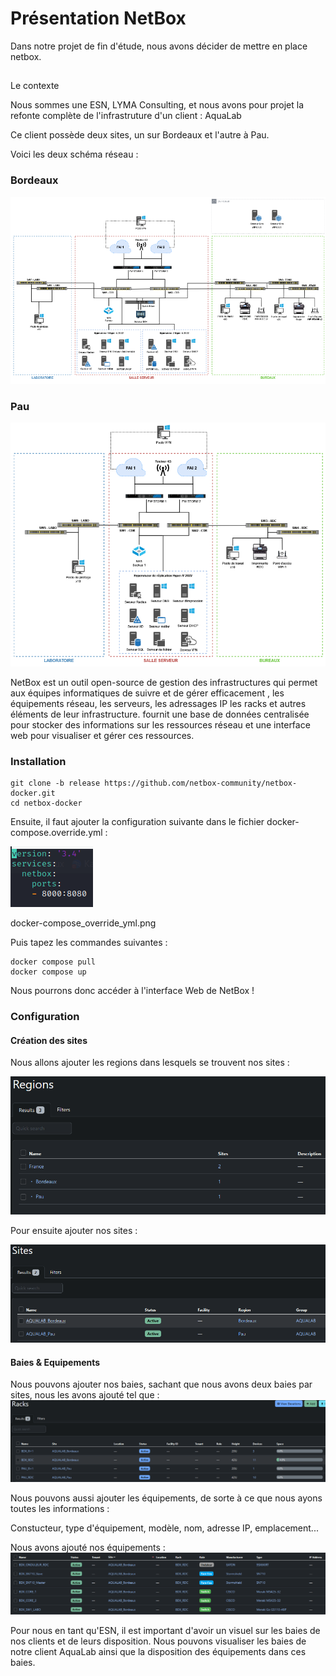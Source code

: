 # Présentation NetBox
Dans notre projet de fin d'étude, nous avons décider de mettre en place netbox.

##
Le contexte 

Nous sommes une ESN, LYMA Consulting, et nous avons pour projet la refonte complète de l'infrastruture d'un client : AquaLab

Ce client possède deux sites, un sur Bordeaux et l'autre à Pau.

Voici les deux schéma réseau :

### Bordeaux
![image](https://github.com/hajimeeeee/Open-source_NETBOX/blob/main/screen/schema_bdx.PNG)


### Pau
![image](https://github.com/hajimeeeee/Open-source_NETBOX/blob/main/screen/schema_pau.PNG)


NetBox est un outil open-source de gestion des infrastructures qui permet aux équipes informatiques de suivre et de gérer efficacement , les équipements réseau, les serveurs, les adressages IP les racks et autres éléments de leur infrastructure. fournit une base de données centralisée pour stocker des informations sur les ressources réseau et une interface web pour visualiser et gérer ces ressources.

### Installation
```
git clone -b release https://github.com/netbox-community/netbox-docker.git
cd netbox-docker
```

Ensuite, il faut ajouter la configuration suivante dans le fichier docker-compose.override.yml :


![image](https://github.com/hajimeeeee/Open-source_NETBOX/blob/main/screen/docker-compose_override_yml.PNG)


docker-compose_override_yml.png

Puis tapez les commandes suivantes : 
```
docker compose pull
docker compose up
```
Nous pourrons donc accéder à l'interface Web de NetBox !

### Configuration

#### Création des sites

Nous allons ajouter les regions dans lesquels se trouvent nos sites :

![image](https://github.com/hajimeeeee/Open-source_NETBOX/blob/main/screen/regions.PNG)

Pour ensuite ajouter nos sites :

![image](https://github.com/hajimeeeee/Open-source_NETBOX/blob/main/screen/sites.PNG)


#### Baies & Equipements 

Nous pouvons ajouter nos baies, sachant que nous avons deux baies par sites, nous les avons ajouté tel que :
![image](https://github.com/hajimeeeee/Open-source_NETBOX/blob/main/screen/racks.PNG)


Nous pouvons aussi ajouter les équipements, de sorte à ce que nous ayons toutes les informations :

Constucteur, type d'équipement, modèle, nom, adresse IP, emplacement...

Nous avons ajouté nos équipements :
![image](https://github.com/hajimeeeee/Open-source_NETBOX/blob/main/screen/devices.PNG)


Pour nous en tant qu'ESN, il est important d'avoir un visuel sur les baies de nos clients et de leurs disposition.
Nous pouvons visualiser les baies de notre client AquaLab ainsi que la disposition des équipements dans ces baies.
